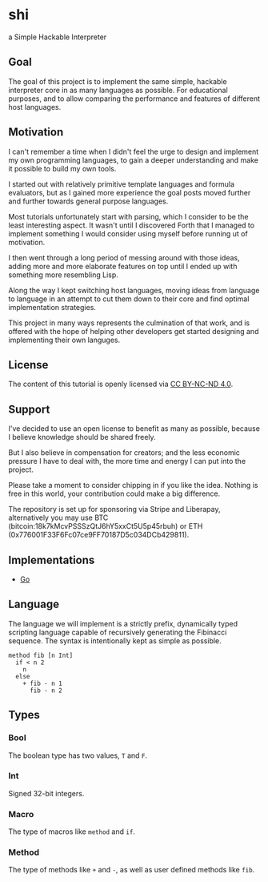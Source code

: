 # shi
a Simple Hackable Interpreter

## Goal
The goal of this project is to implement the same simple, hackable interpreter core in as many languages as possible. For educational purposes, and to allow comparing the performance and features of different host languages.

## Motivation
I can't remember a time when I didn't feel the urge to design and implement my own programming languages, to gain a deeper understanding and make it possible to build my own tools.

I started out with relatively primitive template languages and formula evaluators, but as I gained more experience the goal posts moved further and further towards general purpose languages.

Most tutorials unfortunately start with parsing, which I consider to be the least interesting aspect. It wasn't until I discovered Forth that I managed to implement something I would consider using myself before running ut of motivation.

I then went through a long period of messing around with those ideas, adding more and more elaborate features on top until I ended up with something more resembling Lisp.

Along the way I kept switching host languages, moving ideas from language to language in an attempt to cut them down to their core and find optimal implementation strategies.

This project in many ways represents the culmination of that work, and is offered with the hope of helping other developers get started designing and implementing their own languges.

## License
The content of this tutorial is openly licensed via [CC BY-NC-ND 4.0](https://creativecommons.org/licenses/by-nc-nd/4.0/).

## Support
I've decided to use an open license to benefit as many as possible, because I believe knowledge should be shared freely.

But I also believe in compensation for creators; and the less economic pressure I have to deal with, the more time and energy I can put into the project.

Please take a moment to consider chipping in if you like the idea. Nothing is free in this world, your contribution could make a big difference.

The repository is set up for sponsoring via Stripe and Liberapay, alternatively you may use BTC (bitcoin:18k7kMcvPSSSzQtJ6hY5xxCt5U5p45rbuh) or ETH (0x776001F33F6Fc07ce9FF70187D5c034DCb429811). 

## Implementations

- [Go](https://github.com/codr7/shi-go)

## Language
The language we will implement is a strictly prefix, dynamically typed scripting language capable of recursively generating the Fibinacci sequence. The syntax is intentionally kept as simple as possible.

```
method fib [n Int]
  if < n 2
    n
  else
    + fib - n 1
      fib - n 2
```

## Types

### Bool
The boolean type has two values, `T` and `F`.

### Int
Signed 32-bit integers.

### Macro
The type of macros like `method` and `if`.

### Method
The type of methods like `+` and `-`, as well as user defined methods like `fib`.

